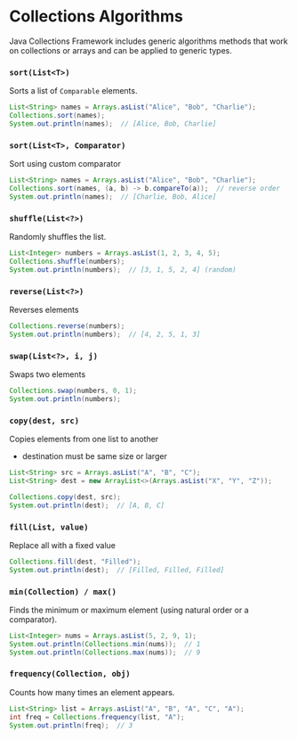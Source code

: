 # Collections Algorithms

Java Collections Framework includes generic algorithms methods that work on collections or arrays and can be applied to generic types.

### `sort(List<T>)`

Sorts a list of `Comparable` elements.

```java
List<String> names = Arrays.asList("Alice", "Bob", "Charlie");
Collections.sort(names);
System.out.println(names);  // [Alice, Bob, Charlie]
```

### `sort(List<T>, Comparator)`

Sort using custom comparator

```java
List<String> names = Arrays.asList("Alice", "Bob", "Charlie");
Collections.sort(names, (a, b) -> b.compareTo(a));  // reverse order
System.out.println(names);  // [Charlie, Bob, Alice]
```

### `shuffle(List<?>)`

Randomly shuffles the list.

```java
List<Integer> numbers = Arrays.asList(1, 2, 3, 4, 5);
Collections.shuffle(numbers);
System.out.println(numbers);  // [3, 1, 5, 2, 4] (random)
```

### `reverse(List<?>)`

Reverses elements

```java
Collections.reverse(numbers);
System.out.println(numbers);  // [4, 2, 5, 1, 3]
```

### `swap(List<?>, i, j)`

Swaps two elements

```java
Collections.swap(numbers, 0, 1);
System.out.println(numbers);

```

### `copy(dest, src)`

Copies elements from one list to another

- destination must be same size or larger

```java
List<String> src = Arrays.asList("A", "B", "C");
List<String> dest = new ArrayList<>(Arrays.asList("X", "Y", "Z"));

Collections.copy(dest, src);
System.out.println(dest);  // [A, B, C]
```

### `fill(List, value)`

Replace all with a fixed value

```java
Collections.fill(dest, "Filled");
System.out.println(dest);  // [Filled, Filled, Filled]
```

### `min(Collection) / max()`

Finds the minimum or maximum element (using natural order or a comparator).

```java
List<Integer> nums = Arrays.asList(5, 2, 9, 1);
System.out.println(Collections.min(nums));  // 1
System.out.println(Collections.max(nums));  // 9
```

### `frequency(Collection, obj)`

Counts how many times an element appears.

```java
List<String> list = Arrays.asList("A", "B", "A", "C", "A");
int freq = Collections.frequency(list, "A");
System.out.println(freq);  // 3
```

